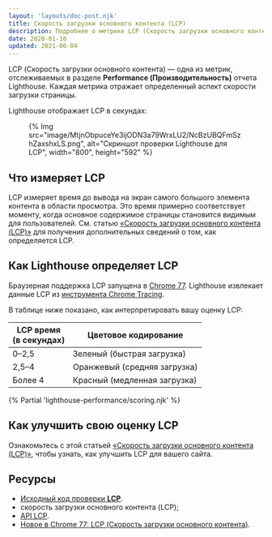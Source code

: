 ```yaml
---
layout: 'layouts/doc-post.njk'
title: Скорость загрузки основного контента (LCP)
description: Подробнее о метрике LCP (Скорость загрузки основного контента) и о способах ее измерения и оптимизации
date: 2020-01-10
updated: 2021-06-04
---
```


LCP (Скорость загрузки основного контента) — одна из метрик, отслеживаемых в разделе **Performance (Производительность)** отчета Lighthouse. Каждая метрика отражает определенный аспект скорости загрузки страницы.

Lighthouse отображает LCP в секундах:

<figure>   {% Img src="image/MtjnObpuceYe3ijODN3a79WrxLU2/NcBzUBQFmSzhZaxshxLS.png", alt="Скриншот проверки Lighthouse для LCP", width="800", height="592" %}</figure>

## Что измеряет LCP

LCP измеряет время до вывода на экран самого большого элемента контента в области просмотра. Это время примерно соответствует моменту, когда основное содержимое страницы становится видимым для пользователей. См. статью [«Скорость загрузки основного контента (LCP)»](https://web.dev/lcp/#what-is-lcp) для получения дополнительных сведений о том, как определяется LCP.

## Как Lighthouse определяет LCP

Браузерная поддержка LCP запущена в [Chrome 77](https://developers.google.com/web/updates/2019/09/nic77#lcp). Lighthouse извлекает данные LCP из [инструмента Chrome Tracing](https://www.chromium.org/developers/how-tos/trace-event-profiling-tool).

В таблице ниже показано, как интерпретировать вашу оценку LCP:

<div class="table-wrapper scrollbar">
  <table>
    <thead>
      <tr>
        <th>LCP время<br> (в секундах)</th>
        <th>Цветовое кодирование</th>
      </tr>
    </thead>
    <tbody>
      <tr>
        <td>0–2,5</td>
        <td>Зеленый (быстрая загрузка)</td>
      </tr>
      <tr>
        <td>2,5–4</td>
        <td>Оранжевый (средняя загрузка)</td>
      </tr>
      <tr>
        <td>Более 4</td>
        <td>Красный (медленная загрузка)</td>
      </tr>
    </tbody>
  </table>
</div>

{% Partial 'lighthouse-performance/scoring.njk' %}

## Как улучшить свою оценку LCP

Ознакомьтесь с этой статьей [«Скорость загрузки основного контента (LCP)»](https://web.dev/lcp/#how-to-improve-lcp), чтобы узнать, как улучшить LCP для вашего сайта.

## Ресурсы

- [Исходный код проверки **LCP**](https://github.com/GoogleChrome/lighthouse/blob/main/core/audits/metrics/largest-contentful-paint.js).
- скорость загрузки основного контента (LCP);
- [API LCP](https://wicg.github.io/largest-contentful-paint/).
- [Новое в Chrome 77: LCP (Скорость загрузки основного контента)](https://developers.google.com/web/updates/2019/09/nic77#lcp).
